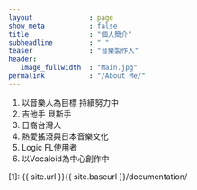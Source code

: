 ```yaml
---
layout              : page
show_meta           : false
title               : "個人簡介"
subheadline         : " "
teaser              : "音樂製作人"
header:
   image_fullwidth  : "Main.jpg"
permalink           : "/About Me/"
---
```

1. 以音樂人為目標 持續努力中
1. 吉他手 貝斯手
1. 日裔台灣人
1. 熱愛搖滾與日本音樂文化
1. Logic FL使用者
1. 以Vocaloid為中心創作中



 [1]: {{ site.url }}{{ site.baseurl }}/documentation/
